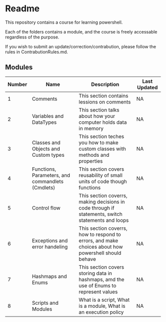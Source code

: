 # Readme
This repository contains a course for learning powershell.

Each of the folders contains a module, and the course is freely accessable regardless of the purpose.

If you wish to submit an update/correction/contrabution, please follow the rules in ContrabutionRules.md.

## Modules
| Number | Name | Description | Last Updated |
| - | - | - | - |
| 1 | Comments | This section contains lessions on comments | NA |
| 2 | Variables and DataTypes | This section talks about how your computer holds data in memory | NA |
| 3 | Classes and Objects and Custom types | This section teches you how to make custom classes with methods and properties | NA |
| 4 | Functions, Parameters, and commandlets (Cmdlets) | This section covers reusability of small units of code though functions | NA |
| 5 | Control flow | This section coverrs, making decisions in code through if statements, switch statements and loops | NA |
| 6 | Exceptions and error handeling | This section coverrs, how to respond to errors, and make choices about how powershell should behave | NA |
| 7 | Hashmaps and Enums | This section covers storing data in hashmaps, amd the use of Enums to represent values | NA |
| 8 | Scripts and Modules | What is a script, What is a module, What is an execution policy | NA |
